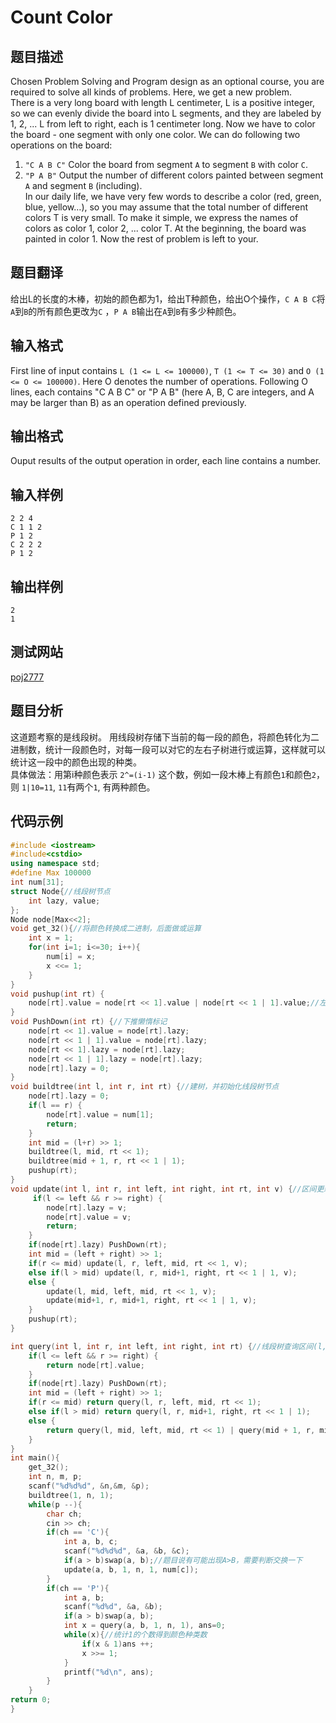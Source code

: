 ﻿ # Count Color    
 ## 题目描述    
Chosen Problem Solving and Program design as an optional course, you are required to solve all kinds of problems. Here, we get a new problem.  
There is a very long board with length L centimeter, L is a positive integer, so we can evenly divide the board into L segments, and they are labeled by 1, 2, ... L from left to right, each is 1 centimeter long. Now we have to color the board - one segment with only one color. We can do following two operations on the board:  
1. `"C A B C"` Color the board from segment `A` to segment `B` with color `C`.  
2. `"P A B"` Output the number of different colors painted between segment `A` and segment `B` (including).   
In our daily life, we have very few words to describe a color (red, green, blue, yellow…), so you may assume that the total number of different colors T is very small. To make it simple, we express the names of colors as color 1, color 2, ... color T. At the beginning, the board was painted in color 1. Now the rest of problem is left to your.  
## 题目翻译    

给出L的长度的木棒，初始的颜色都为1，给出T种颜色，给出O个操作，`C A B C`将`A`到`B`的所有颜色更改为`C` ，`P A B`输出在`A`到`B`有多少种颜色。  

## 输入格式  
First line of input contains `L (1 <= L <= 100000)`, `T (1 <= T <= 30)` and `O (1 <= O <= 100000)`. Here O denotes the number of operations. Following O lines, each contains "C A B C" or "P A B" (here A, B, C are integers, and A may be larger than B) as an operation defined previously.      
## 输出格式  

Ouput results of the output operation in order, each line contains a number.   

## 输入样例  

```
2 2 4  
C 1 1 2  
P 1 2  
C 2 2 2  
P 1 2    
```    

## 输出样例  

```	
2  
1   
```   
 
## 测试网站  	

[poj2777](https://vjudge.net/problem/POJ-2777)  	 

## 题目分析  	
这道题考察的是线段树。
用线段树存储下当前的每一段的颜色，将颜色转化为二进制数，统计一段颜色时，对每一段可以对它的左右子树进行或运算，这样就可以统计这一段中的颜色出现的种类。    
具体做法：用第i种颜色表示 `2^=(i-1)` 这个数，例如一段木棒上有颜色`1`和颜色`2`，则 `1|10=11`, `11`有两个`1`, 有两种颜色。 

## 代码示例  

```c++	
#include <iostream>
#include<cstdio>
using namespace std;
#define Max 100000
int num[31];
struct Node{//线段树节点
    int lazy, value;
};
Node node[Max<<2];
void get_32(){//将颜色转换成二进制，后面做或运算
    int x = 1;
    for(int i=1; i<=30; i++){
        num[i] = x;
        x <<= 1;
    }
}
void pushup(int rt) {
    node[rt].value = node[rt << 1].value | node[rt << 1 | 1].value;//左右子节点或运算，统计颜色种类
}
void PushDown(int rt) {//下推懒惰标记
    node[rt << 1].value = node[rt].lazy;
    node[rt << 1 | 1].value = node[rt].lazy;
    node[rt << 1].lazy = node[rt].lazy;
    node[rt << 1 | 1].lazy = node[rt].lazy;
    node[rt].lazy = 0;
}
void buildtree(int l, int r, int rt) {//建树，并初始化线段树节点
    node[rt].lazy = 0;
	if(l == r) {
        node[rt].value = num[1];
        return;
    }
    int mid = (l+r) >> 1;
    buildtree(l, mid, rt << 1);
    buildtree(mid + 1, r, rt << 1 | 1);
    pushup(rt);
}
void update(int l, int r, int left, int right, int rt, int v) {//区间更新(l, r)的颜色
     if(l <= left && r >= right) {
        node[rt].lazy = v;
        node[rt].value = v;
        return;
    }
    if(node[rt].lazy) PushDown(rt);
    int mid = (left + right) >> 1;
    if(r <= mid) update(l, r, left, mid, rt << 1, v);
    else if(l > mid) update(l, r, mid+1, right, rt << 1 | 1, v);
    else {
        update(l, mid, left, mid, rt << 1, v);
        update(mid+1, r, mid+1, right, rt << 1 | 1, v);
    }
    pushup(rt);
}

int query(int l, int r, int left, int right, int rt) {//线段树查询区间(l, r)的颜色种类数
    if(l <= left && r >= right) {
        return node[rt].value;
    }
    if(node[rt].lazy) PushDown(rt);
    int mid = (left + right) >> 1;
    if(r <= mid) return query(l, r, left, mid, rt << 1);
    else if(l > mid) return query(l, r, mid+1, right, rt << 1 | 1);
    else {
        return query(l, mid, left, mid, rt << 1) | query(mid + 1, r, mid+1, right, rt << 1 | 1);
    }
}
int main(){
    get_32();
    int n, m, p;
    scanf("%d%d%d", &n,&m, &p);
    buildtree(1, n, 1);
    while(p --){
        char ch;
        cin >> ch;
        if(ch == 'C'){
            int a, b, c;
            scanf("%d%d%d", &a, &b, &c);
            if(a > b)swap(a, b);//题目说有可能出现A>B，需要判断交换一下
            update(a, b, 1, n, 1, num[c]);
        }
        if(ch == 'P'){
            int a, b;
            scanf("%d%d", &a, &b);
            if(a > b)swap(a, b);
            int x = query(a, b, 1, n, 1), ans=0;
            while(x){//统计1的个数得到颜色种类数
                if(x & 1)ans ++;
                x >>= 1;
            }
            printf("%d\n", ans);
        }
    }
return 0;
}
```
